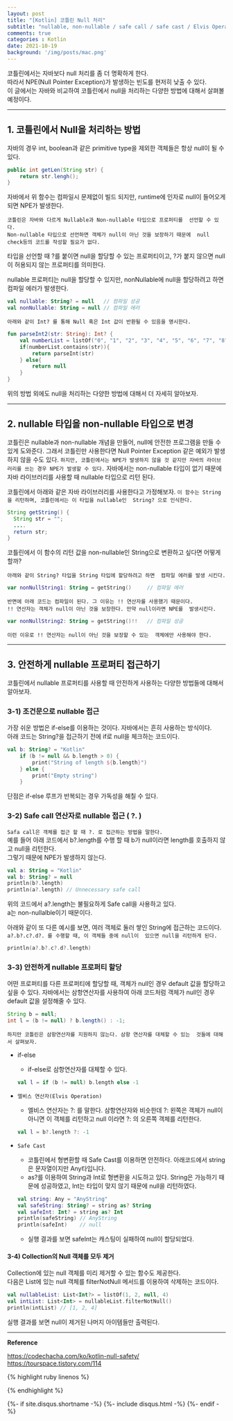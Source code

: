 ```yaml
---
layout: post
title: "[Kotlin] 코틀린 Null 처리"     
subtitle: "nullable, non-nullable / safe call / safe cast / Elvis Operation / !! 연산자 "    
comments: true
categories : Kotlin
date: 2021-10-19
background: '/img/posts/mac.png'
---
```


코틀린에서는 자바보다 null 처리를 좀 더 명확하게 한다.   
따라서 NPE(Null Pointer Exception)가 발생하는 빈도를 현저히 낮출 수 있다.   
이 글에서는 자바와 비교하여 코틀린에서 null을 처리하는 다양한 방법에 
대해서 살펴볼 예정이다.     

- - - 


## 1. 코틀린에서 Null을 처리하는 방법   

자바의 경우 int, boolean과 같은 primitive type을 제외한 객체들은 항상 
null이 될 수 있다.   

```java
public int getLen(String str) { 
    return str.lengh(); 
}
```   

자바에서 위 함수는 컴파일시 문제없이 빌드 되지만, runtime에 인자로 null이 
들어오게 되면 NPE가 발생한다.   

`코틀린은 자바와 다르게 Nullable과 Non-nullable 타입으로 프로퍼티를 
선언할 수 있다.`   
`Non-nullable 타입으로 선언하면 객체가 null이 아닌 것을 보장하기 때문에 
null check등의 코드를 작성할 필요가 없다.`   

타입을 선언할 때 ?를 붙이면 null을 할당할 수 있는 프로퍼티이고, ?가 
붙지 않으면 null이 허용되지 않는 프로퍼티를 의미한다.   

nullable 프로퍼티는 null을 할당할 수 있지만, nonNullable에 
null을 할당하려고 하면 컴파일 에러가 발생한다.   

```kotlin
val nullable: String? = null   // 컴파일 성공
val nonNullable: String = null // 컴파일 에러
```

`아래와 같이 Int? 를 통해 Null 혹은 Int 값이 반환될 수 있음을 명시한다.`   

```kotlin
fun parseInt2(str: String): Int? {
    val numberList = listOf("0", "1", "2", "3", "4", "5", "6", "7", "8", "9")
    if(numberList.contains(str)){
        return parseInt(str)
    } else{
        return null
    }
}
```   

위의 방법 외에도 null을 처리하는 다양한 방법에 대해서 더 자세히 알아보자.     

- - - 


## 2. nullable 타입을 non-nullable 타입으로 변경    

코틀린은 nullable과 non-nullable 개념을 만들어, null에 안전한 프로그램을
만들 수 있게 도와준다. 그래서 코틀린만
사용한다면 Null Pointer Exception 같은 예외가 발생하지 않을 수도 있다.
`하지만, 코틀린에서는 NPE가 발생하지 않을 것 같지만 자바의 라이브러리를 쓰는
경우 NPE가 발생할 수 있다.` 자바에서는 non-nullable 타입이 없기 때문에
자바 라이브러리를 사용할 때 nullable 타입으로 리턴 된다.

코틀린에서 아래와 같은 자바 라이브러리를 사용한다고 가정해보자. 
`이 함수는 String을 리턴하며, 코틀린에서는 이 타입을 nullable인 
String? 으로 인식한다.`   

```java
String getString() {
  String str = "";
  ....
  return str;
}
```   

코틀린에서 이 함수의 리턴 값을 non-nullable인 String으로 변환하고 
싶다면 어떻게 할까?   

`아래와 같이 String? 타입을 String 타입에 할당하려고 하면 
컴파일 에러를 발생 시킨다.`   

```kotlin
var nonNullString1: String = getString()     // 컴파일 에러
```   

`반면에 아래 코드는 컴파일이 된다. 그 이유는 !! 연산자를 사용했기 때문이다.`      
`!! 연산자는 객체가 null이 아닌 것을 보장한다. 만약 null이라면 NPE를 
발생시킨다.`    

```kotlin
var nonNullString2: String = getString()!!   // 컴파일 성공   
```

`이런 이유로 !! 연산자는 null이 아닌 것을 보장할 수 있는 
객체에만 사용해야 한다.`   

- - - 

## 3. 안전하게 nullable 프로퍼티 접근하기   

코틀린에서 nullable 프로퍼티를 사용할 때 안전하게 사용하는 
다양한 방법들에 대해서 알아보자.    

### 3-1) 조건문으로 nullable 접근   

가장 쉬운 방법은 if-else를 이용하는 것이다. 자바에서는 흔히 
사용하는 방식이다.    
아래 코드는 String?을 접근하기 전에 if로 null을 체크하는 코드이다.     

```kotlin
val b: String? = "Kotlin"
    if (b != null && b.length > 0) {
        print("String of length ${b.length}")
    } else {
        print("Empty string")
    }
```

단점은 if-else 루프가 반복되는 경우 가독성을 해칠 수 있다.   

### 3-2) Safe call 연산자로 nullable 접근 ( ?. )

`Safa call은 객체를 접근 할 때 ?. 로 접근하는 방법을 말한다.`   
예를 들어 아래 코드에서 b?.length를 수행 할 때 b가 null이라면 length를 
호출하지 않고 null을 리턴한다.    
그렇기 때문에 NPE가 발생하지 않는다.   

```kotlin
val a: String = "Kotlin"
val b: String? = null
println(b?.length)
println(a?.length) // Unnecessary safe call
```

위의 코드에서 a?.length는 불필요하게 Safe call을 사용하고 있다.   
a는 non-nullalble이기 때문이다.   

아래와 같이 또 다른 예시를 보면, 여러 객체로 둘러 쌓인 String에 
접근하는 코드이다. `a?.b?.c?.d?. 를 수행할 때, 이 객체들 중에 null이 
있으면 null을 리턴하게 된다.`      

```kotlin
println(a?.b?.c?.d?.length)
```

### 3-3) 안전하게 nullable 프로퍼티 할당   

어떤 프로퍼티를 다른 프로퍼티에 할당할 때, 객체가 null인 경우 
default 값을 할당하고 싶을 수 있다. 자바에서는 삼항연산자를 
사용하여 아래 코드처럼 객체가 null인 경우 default 값을 설정해줄 수 
있다.   

```java
String b = null;
int l = (b != null) ? b.length() : -1;
```

`하지만 코틀린은 삼항연산자를 지원하지 않는다. 삼항 연산자를 대체할 수 있는 
것들에 대해서 살펴보자.`   

- if-else   
    - if-else로 삼항연산자를 대체할 수 있다.    
    ```kotlin   
    val l = if (b != null) b.length else -1
    ```   

- `엘비스 연산자(Elvis Operation)`   
    - 엘비스 연산자는 ?: 를 말한다. 삼항연산자와 비슷한데 ?: 왼쪽은 객체가 null이 아니면 
    이 객체를 리턴하고 null 이라면 ?: 의 오른쪽 객체를 리턴한다.    
    ```kotlin
    val l = b?.length ?: -1
    ```   

- `Safe Cast`   
    - 코틀린에서 형변환할 때 Safe Cast를 이용하면 안전하다. 아래코드에서 string은 문자열이지만 Any타입니다.    
    - as?를 이용하여 String과 Int로 형변환을 시도하고 있다. String은 가능하기 때문에 성공하였고, Int는 타입이 맞지 않기 때문에 null을 리턴하였다.   
    ```kotlin
    val string: Any = "AnyString"
    val safeString: String? = string as? String
    val safeInt: Int? = string as? Int
    println(safeString) // AnyString
    println(safeInt)    // null
    ```
    - 실행 결과를 보면 safeInt는 캐스팅이 실패하여 null이 할당되었다.   

#### 3-4) Collection의 Null 객체를 모두 제거   

Collection에 있는 null 객체를 미리 제거할 수 있는 함수도 제공한다.    
다음은 List에 있는 null 객체를 filterNotNull 메서드를 이용하여 삭제하는 
코드이다.   

```kotlin
val nullableList: List<Int?> = listOf(1, 2, null, 4)
val intList: List<Int> = nullableList.filterNotNull()
println(intList) // [1, 2, 4]   
```  

실행 결과를 보면 null이 제거된 나머지 아이템들만 출력된다.   

- - - 

**Reference**     

<https://codechacha.com/ko/kotlin-null-safety/>   
<https://tourspace.tistory.com/114>   

{% highlight ruby linenos %}

{% endhighlight %}


{%- if site.disqus.shortname -%}
    {%- include disqus.html -%}
{%- endif -%}

